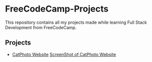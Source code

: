 # FreeCodeCamp-Projects

This repository contains all my projects made while learning Full Stack Development from FreeCodeCamp.

## Projects

- [CatPhoto Website](catphotowebsite.html/)
[ScreenShot of CatPhoto Website](Images/Images-1.png)
